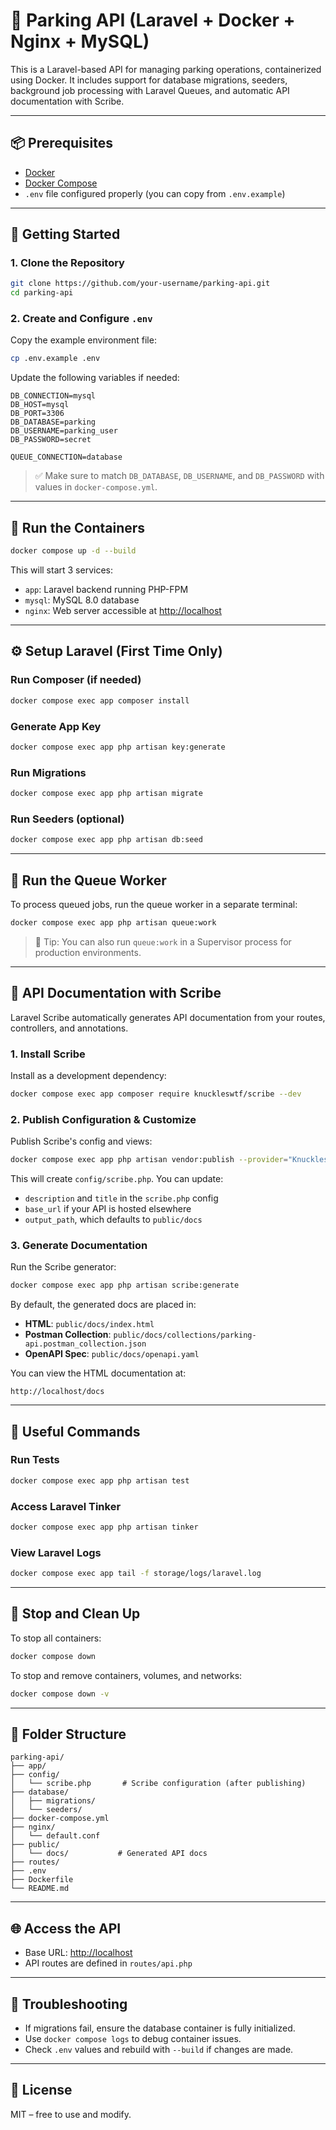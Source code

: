 # 🚗 Parking API (Laravel + Docker + Nginx + MySQL)

This is a Laravel-based API for managing parking operations, containerized using Docker. It includes support for database migrations, seeders, background job processing with Laravel Queues, and automatic API documentation with Scribe.

---

## 📦 Prerequisites

- [Docker](https://www.docker.com/)
- [Docker Compose](https://docs.docker.com/compose/)
- `.env` file configured properly (you can copy from `.env.example`)

---

## 🏁 Getting Started

### 1. Clone the Repository

```bash
git clone https://github.com/your-username/parking-api.git
cd parking-api
```

### 2. Create and Configure `.env`

Copy the example environment file:

```bash
cp .env.example .env
```

Update the following variables if needed:

```env
DB_CONNECTION=mysql
DB_HOST=mysql
DB_PORT=3306
DB_DATABASE=parking
DB_USERNAME=parking_user
DB_PASSWORD=secret

QUEUE_CONNECTION=database
```

> ✅ Make sure to match `DB_DATABASE`, `DB_USERNAME`, and `DB_PASSWORD` with values in `docker-compose.yml`.

---

## 🚀 Run the Containers

```bash
docker compose up -d --build
```

This will start 3 services:

- `app`: Laravel backend running PHP-FPM
- `mysql`: MySQL 8.0 database
- `nginx`: Web server accessible at [http://localhost](http://localhost)

---

## ⚙️ Setup Laravel (First Time Only)

### Run Composer (if needed)

```bash
docker compose exec app composer install
```

### Generate App Key

```bash
docker compose exec app php artisan key:generate
```

### Run Migrations

```bash
docker compose exec app php artisan migrate
```

### Run Seeders (optional)

```bash
docker compose exec app php artisan db:seed
```

---

## 🔄 Run the Queue Worker

To process queued jobs, run the queue worker in a separate terminal:

```bash
docker compose exec app php artisan queue:work
```

> 📌 Tip: You can also run `queue:work` in a Supervisor process for production environments.

---

## 📝 API Documentation with Scribe

Laravel Scribe automatically generates API documentation from your routes, controllers, and annotations.

### 1. Install Scribe

Install as a development dependency:

```bash
docker compose exec app composer require knuckleswtf/scribe --dev
```

### 2. Publish Configuration & Customize

Publish Scribe's config and views:

```bash
docker compose exec app php artisan vendor:publish --provider="Knuckles\Scribe\ScribeServiceProvider" --tag=scribe-config
```

This will create `config/scribe.php`. You can update:

- `description` and `title` in the `scribe.php` config
- `base_url` if your API is hosted elsewhere
- `output_path`, which defaults to `public/docs`

### 3. Generate Documentation

Run the Scribe generator:

```bash
docker compose exec app php artisan scribe:generate
```

By default, the generated docs are placed in:

- **HTML**: `public/docs/index.html`
- **Postman Collection**: `public/docs/collections/parking-api.postman_collection.json`
- **OpenAPI Spec**: `public/docs/openapi.yaml`

You can view the HTML documentation at:

```
http://localhost/docs
```

---

## 🧪 Useful Commands

### Run Tests

```bash
docker compose exec app php artisan test
```

### Access Laravel Tinker

```bash
docker compose exec app php artisan tinker
```

### View Laravel Logs

```bash
docker compose exec app tail -f storage/logs/laravel.log
```

---

## 🧼 Stop and Clean Up

To stop all containers:

```bash
docker compose down
```

To stop and remove containers, volumes, and networks:

```bash
docker compose down -v
```

---

## 📁 Folder Structure

```
parking-api/
├── app/
├── config/
│   └── scribe.php       # Scribe configuration (after publishing)
├── database/
│   ├── migrations/
│   └── seeders/
├── docker-compose.yml
├── nginx/
│   └── default.conf
├── public/
│   └── docs/           # Generated API docs
├── routes/
├── .env
├── Dockerfile
└── README.md
```

---

## 🌐 Access the API

- Base URL: [http://localhost](http://localhost)
- API routes are defined in `routes/api.php`

---

## 🧰 Troubleshooting

- If migrations fail, ensure the database container is fully initialized.
- Use `docker compose logs` to debug container issues.
- Check `.env` values and rebuild with `--build` if changes are made.

---

## 📜 License

MIT – free to use and modify.

